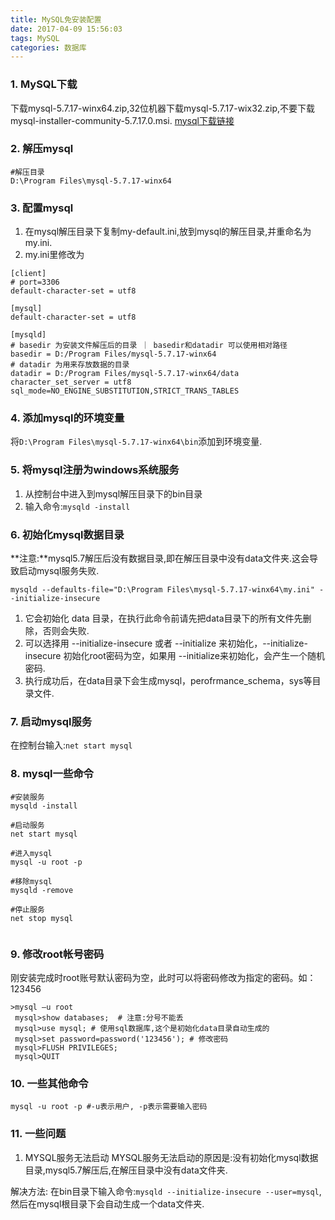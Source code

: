 ```yaml
---
title: MySQL免安装配置
date: 2017-04-09 15:56:03
tags: MySQL
categories: 数据库
---
```


### 1. MySQL下载
下载mysql-5.7.17-winx64.zip,32位机器下载mysql-5.7.17-wix32.zip,不要下载mysql-installer-community-5.7.17.0.msi.
[mysql下载链接](https://dev.mysql.com/downloads/mysql/)

### 2. 解压mysql
```
#解压目录
D:\Program Files\mysql-5.7.17-winx64
```

### 3. 配置mysql
1. 在mysql解压目录下复制my-default.ini,放到mysql的解压目录,并重命名为my.ini.
2. my.ini里修改为
```
[client]
# port=3306
default-character-set = utf8

[mysql]
default-character-set = utf8

[mysqld]
# basedir 为安装文件解压后的目录 ｜ basedir和datadir 可以使用相对路径
basedir = D:/Program Files/mysql-5.7.17-winx64
# datadir 为用来存放数据的目录
datadir = D:/Program Files/mysql-5.7.17-winx64/data
character_set_server = utf8
sql_mode=NO_ENGINE_SUBSTITUTION,STRICT_TRANS_TABLES 
```

### 4. 添加mysql的环境变量
将`D:\Program Files\mysql-5.7.17-winx64\bin`添加到环境变量.

### 5. 将mysql注册为windows系统服务
1. 从控制台中进入到mysql解压目录下的bin目录
2. 输入命令:`mysqld -install`

### 6. 初始化mysql数据目录
**注意:**mysql5.7解压后没有数据目录,即在解压目录中没有data文件夹.这会导致启动mysql服务失败.
```
mysqld --defaults-file="D:\Program Files\mysql-5.7.17-winx64\my.ini" --initialize-insecure
```
1. 它会初始化 data 目录，在执行此命令前请先把data目录下的所有文件先删除，否则会失败.
2. 可以选择用 --initialize-insecure 或者 --initialize 来初始化，--initialize-insecure 初始化root密码为空，如果用 --initialize来初始化，会产生一个随机密码.
3. 执行成功后，在data目录下会生成mysql，perofrmance_schema，sys等目录文件.

### 7. 启动mysql服务
在控制台输入:`net start mysql`

### 8. mysql一些命令
```
#安装服务
mysqld -install

#启动服务
net start mysql

#进入mysql
mysql -u root -p

#移除mysql
mysqld -remove

#停止服务
net stop mysql


```

### 9. 修改root帐号密码
刚安装完成时root账号默认密码为空，此时可以将密码修改为指定的密码。如：123456
```
>mysql –u root
 mysql>show databases;  # 注意:分号不能丢
 mysql>use mysql; # 使用sql数据库,这个是初始化data目录自动生成的
 mysql>set password=password('123456'); # 修改密码
 mysql>FLUSH PRIVILEGES;
 mysql>QUIT
```

### 10. 一些其他命令
```
mysql -u root -p #-u表示用户, -p表示需要输入密码

```

### 11. 一些问题
1. MYSQL服务无法启动
MYSQL服务无法启动的原因是:没有初始化mysql数据目录,mysql5.7解压后,在解压目录中没有data文件夹.

解决方法:
在bin目录下输入命令:`mysqld --initialize-insecure --user=mysql`,然后在mysql根目录下会自动生成一个data文件夹.